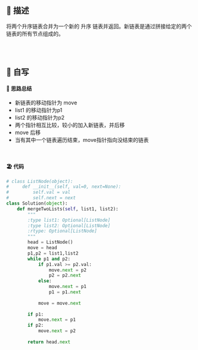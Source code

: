 ## 🚎 描述
将两个升序链表合并为一个新的 升序 链表并返回。新链表是通过拼接给定的两个链表的所有节点组成的。 

<br>
<br>
 
## 🛶 自写
#### 🧱 思路总结
- 新链表的移动指针为 move
- list1 的移动指针为p1
- list2 的移动指针为p2
- 两个指针相互比较，较小的加入新链表，并后移
- move 后移
- 当有其中一个链表遍历结束，move指针指向没结束的链表
 
<br>
 
#### 🏖 代码

```python
# class ListNode(object):
#     def __init__(self, val=0, next=None):
#         self.val = val
#         self.next = next
class Solution(object):
    def mergeTwoLists(self, list1, list2):
        """
        :type list1: Optional[ListNode]
        :type list2: Optional[ListNode]
        :rtype: Optional[ListNode]
        """
        head = ListNode()
        move = head
        p1,p2 = list1,list2
        while p1 and p2:
            if p1.val >= p2.val:
                move.next = p2
                p2 = p2.next
            else:
                move.next = p1
                p1 = p1.next
            
            move = move.next
        
        if p1:
            move.next = p1
        if p2:
            move.next = p2
        
        return head.next
```

<br>
<br>
<br>
